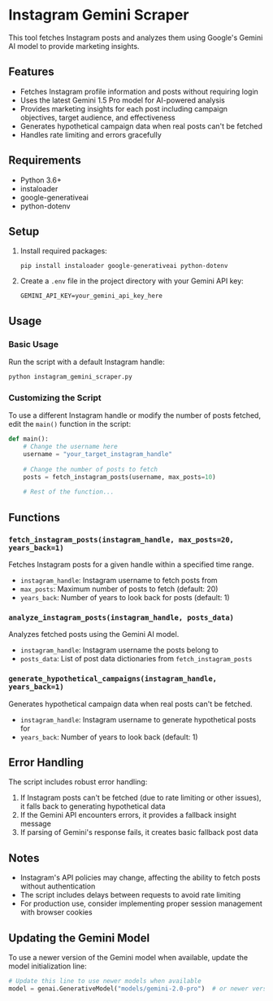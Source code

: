 # Instagram Gemini Scraper

This tool fetches Instagram posts and analyzes them using Google's Gemini AI model to provide marketing insights.

## Features

- Fetches Instagram profile information and posts without requiring login
- Uses the latest Gemini 1.5 Pro model for AI-powered analysis
- Provides marketing insights for each post including campaign objectives, target audience, and effectiveness
- Generates hypothetical campaign data when real posts can't be fetched
- Handles rate limiting and errors gracefully

## Requirements

- Python 3.6+
- instaloader
- google-generativeai
- python-dotenv

## Setup

1. Install required packages:
   ```
   pip install instaloader google-generativeai python-dotenv
   ```

2. Create a `.env` file in the project directory with your Gemini API key:
   ```
   GEMINI_API_KEY=your_gemini_api_key_here
   ```

## Usage

### Basic Usage

Run the script with a default Instagram handle:

```bash
python instagram_gemini_scraper.py
```

### Customizing the Script

To use a different Instagram handle or modify the number of posts fetched, edit the `main()` function in the script:

```python
def main():
    # Change the username here
    username = "your_target_instagram_handle"  
    
    # Change the number of posts to fetch
    posts = fetch_instagram_posts(username, max_posts=10)
    
    # Rest of the function...
```

## Functions

### `fetch_instagram_posts(instagram_handle, max_posts=20, years_back=1)`

Fetches Instagram posts for a given handle within a specified time range.

- `instagram_handle`: Instagram username to fetch posts from
- `max_posts`: Maximum number of posts to fetch (default: 20)
- `years_back`: Number of years to look back for posts (default: 1)

### `analyze_instagram_posts(instagram_handle, posts_data)`

Analyzes fetched posts using the Gemini AI model.

- `instagram_handle`: Instagram username the posts belong to
- `posts_data`: List of post data dictionaries from `fetch_instagram_posts`

### `generate_hypothetical_campaigns(instagram_handle, years_back=1)`

Generates hypothetical campaign data when real posts can't be fetched.

- `instagram_handle`: Instagram username to generate hypothetical posts for
- `years_back`: Number of years to look back (default: 1)

## Error Handling

The script includes robust error handling:

1. If Instagram posts can't be fetched (due to rate limiting or other issues), it falls back to generating hypothetical data
2. If the Gemini API encounters errors, it provides a fallback insight message
3. If parsing of Gemini's response fails, it creates basic fallback post data

## Notes

- Instagram's API policies may change, affecting the ability to fetch posts without authentication
- The script includes delays between requests to avoid rate limiting
- For production use, consider implementing proper session management with browser cookies

## Updating the Gemini Model

To use a newer version of the Gemini model when available, update the model initialization line:

```python
# Update this line to use newer models when available
model = genai.GenerativeModel("models/gemini-2.0-pro")  # or newer version
```